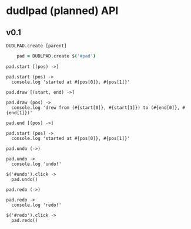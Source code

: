 dudlpad (planned) API
===========

v0.1
----

`DUDLPAD.create [parent]`

```coffeescript
    pad = DUDLPAD.create $('#pad')
```

`pad.start [(pos) ->]`
    
    pad.start (pos) ->
      console.log 'started at #{pos[0]}, #{pos[1]}'

`pad.draw [(start, end) ->]`

    pad.draw (pos) ->
      console.log 'drew from (#{start[0]}, #{start[1]}) to (#{end[0]}, #{end[1]})'

`pad.end [(pos) ->]`

    pad.start (pos) ->
      console.log 'started at #{pos[0]}, #{pos[1]}'

`pad.undo (->)`
    
    pad.undo ->
      console.log 'undo!'

    $('#undo').click ->
      pad.undo()

`pad.redo (->)`

    pad.redo ->
      console.log 'redo!'

    $('#redo').click ->
      pad.redo()

